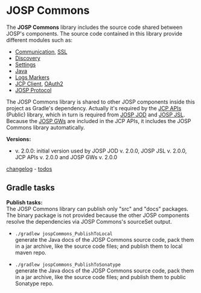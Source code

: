 # JOSP Commons

The **JOSP Commons** library includes the source code shared between JOSP's
components. The source code contained in this library provide different modules
such as:

* [Communication](communication.md), [SSL](communication_ssl.md)
* [Discovery](discovery.md)
* [Settings](settings.md)
* [Java](java.md)
* [Logs Markers](logs.md)
* [JCP Client](jcpclient.md), [OAuth2](jcpclient_oauth2.md)
* [JOSP Protocol](jospprotocol.md)

The JOSP Commons library is shared to other JOSP components inside this project
as Gradle's dependency. Actually it's required by the [JCP APIs](../jcpAPIs/README.md)
(Public) library, which in turn is required from [JOSP JOD](../jospJOD/README.md)
and [JOSP JSL](../jospJSL/README.md). Because the [JOSP GWs](../jospGWs/README.md)
are included in the JCP APIs, it includes the JOSP Commons library automatically.  

**Versions:**<br>
  * v. 2.0.0:
    initial version used by JOSP JOD v. 2.0.0, JOSP JSL v. 2.0.0, JCP APIs v. 2.0.0
    and JOSP GWs v. 2.0.0

[changelog](CHANGELOG.md) - [todos](TODOS.md)


## Gradle tasks

**Publish tasks:**<br>
  The JOSP Commons library can publish only "src" and "docs" packages. The binary
  package is not provided because the other JOSP components resolve the dependencies
  via JOSP Commons's sourceSet output.
   
  * ```./gradlew jospCommons_PublishToLocal```<br>
    generate the Java docs of the JOSP Commons source code, pack them in a jar
    archive, like the source code files; and publish them to local maven repo.
   
  * ```./gradlew jospCommons_PublishToSonatype```<br>
    generate the Java docs of the JOSP Commons source code, pack them in a jar
    archive, like the source code files; and publish them to public Sonatype repo.
